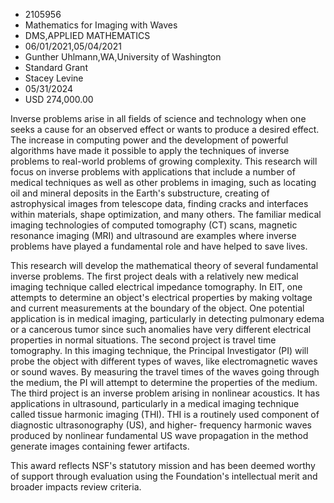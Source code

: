 
* 2105956
* Mathematics for Imaging with Waves
* DMS,APPLIED MATHEMATICS
* 06/01/2021,05/04/2021
* Gunther Uhlmann,WA,University of Washington
* Standard Grant
* Stacey Levine
* 05/31/2024
* USD 274,000.00

Inverse problems arise in all fields of science and technology when one seeks a
cause for an observed effect or wants to produce a desired effect. The increase
in computing power and the development of powerful algorithms have made it
possible to apply the techniques of inverse problems to real-world problems of
growing complexity. This research will focus on inverse problems with
applications that include a number of medical techniques as well as other
problems in imaging, such as locating oil and mineral deposits in the Earth's
substructure, creating of astrophysical images from telescope data, finding
cracks and interfaces within materials, shape optimization, and many others. The
familiar medical imaging technologies of computed tomography (CT) scans,
magnetic resonance imaging (MRI) and ultrasound are examples where inverse
problems have played a fundamental role and have helped to save lives.

This research will develop the mathematical theory of several fundamental
inverse problems. The first project deals with a relatively new medical imaging
technique called electrical impedance tomography. In EIT, one attempts to
determine an object's electrical properties by making voltage and current
measurements at the boundary of the object. One potential application is in
medical imaging, particularly in detecting pulmonary edema or a cancerous tumor
since such anomalies have very different electrical properties in normal
situations. The second project is travel time tomography. In this imaging
technique, the Principal Investigator (PI) will probe the object with different
types of waves, like electromagnetic waves or sound waves. By measuring the
travel times of the waves going through the medium, the PI will attempt to
determine the properties of the medium. The third project is an inverse problem
arising in nonlinear acoustics. It has applications in ultrasound, particularly
in a medical imaging technique called tissue harmonic imaging (THI). THI is a
routinely used component of diagnostic ultrasonography (US), and higher-
frequency harmonic waves produced by nonlinear fundamental US wave propagation
in the method generate images containing fewer artifacts.

This award reflects NSF's statutory mission and has been deemed worthy of
support through evaluation using the Foundation's intellectual merit and broader
impacts review criteria.
